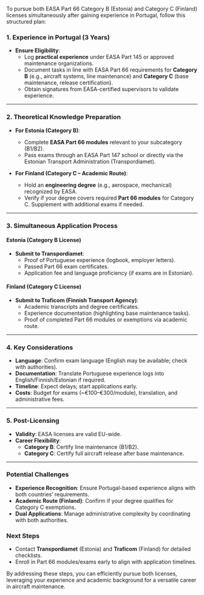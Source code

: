 To pursue both EASA Part 66 Category B (Estonia) and Category C (Finland) licenses simultaneously after gaining experience in Portugal, follow this structured plan:

### **1. Experience in Portugal (3 Years)**
- **Ensure Eligibility**:  
  - Log **practical experience** under EASA Part 145 or approved maintenance organizations.  
  - Document tasks in line with EASA Part 66 requirements for **Category B** (e.g., aircraft systems, line maintenance) and **Category C** (base maintenance, release certification).  
  - Obtain signatures from EASA-certified supervisors to validate experience.

---

### **2. Theoretical Knowledge Preparation**
- **For Estonia (Category B)**:  
  - Complete **EASA Part 66 modules** relevant to your subcategory (B1/B2).  
  - Pass exams through an EASA Part 147 school or directly via the Estonian Transport Administration (Transpordiamet).  

- **For Finland (Category C – Academic Route)**:  
  - Hold an **engineering degree** (e.g., aerospace, mechanical) recognized by EASA.  
  - Verify if your degree covers required **Part 66 modules** for Category C. Supplement with additional exams if needed.

---

### **3. Simultaneous Application Process**
#### **Estonia (Category B License)**
- **Submit to Transpordiamet**:  
  - Proof of Portuguese experience (logbook, employer letters).  
  - Passed Part 66 exam certificates.  
  - Application fee and language proficiency (if exams are in Estonian).  

#### **Finland (Category C License)**
- **Submit to Traficom (Finnish Transport Agency)**:  
  - Academic transcripts and degree certificates.  
  - Experience documentation (highlighting base maintenance tasks).  
  - Proof of completed Part 66 modules or exemptions via academic route.  

---

### **4. Key Considerations**
- **Language**: Confirm exam language (English may be available; check with authorities).  
- **Documentation**: Translate Portuguese experience logs into English/Finnish/Estonian if required.  
- **Timeline**: Expect delays; start applications early.  
- **Costs**: Budget for exams (~€100–€300/module), translation, and administrative fees.  

---

### **5. Post-Licensing**
- **Validity**: EASA licenses are valid EU-wide.  
- **Career Flexibility**:  
  - **Category B**: Certify line maintenance (B1/B2).  
  - **Category C**: Certify full aircraft release after base maintenance.  

---

### **Potential Challenges**
- **Experience Recognition**: Ensure Portugal-based experience aligns with both countries’ requirements.  
- **Academic Route (Finland)**: Confirm if your degree qualifies for Category C exemptions.  
- **Dual Applications**: Manage administrative complexity by coordinating with both authorities.  

### **Next Steps**
- Contact **Transpordiamet** (Estonia) and **Traficom** (Finland) for detailed checklists.  
- Enroll in Part 66 modules/exams early to align with application timelines.  

By addressing these steps, you can efficiently pursue both licenses, leveraging your experience and academic background for a versatile career in aircraft maintenance.

